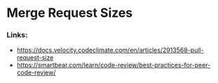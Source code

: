 # Merge Request Sizes


### Links:

* https://docs.velocity.codeclimate.com/en/articles/2913568-pull-request-size
* https://smartbear.com/learn/code-review/best-practices-for-peer-code-review/